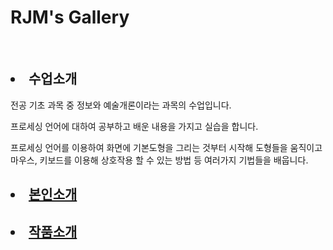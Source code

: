 
<html>
<head>
</head>
<body>
<h1>RJM's Gallery</h1>
  <br>
<ui>
  <h2><li>수업소개</li></h2>

 <p>전공 기초 과목 중 정보와 예술개론이라는 과목의 수업입니다.</p>
 <p>프로세싱 언어에 대하여 공부하고 배운 내용을 가지고 실습을 합니다.</p>
 <p>프로세싱 언어를 이용하여 화면에 기본도형을 그리는 것부터 시작해 도형들을 움직이고 
마우스, 키보드를 이용해 상호작용 할 수 있는 방법 등 
여러가지 기법들을 배웁니다.</p>

  <h2><li><a href= "https://jmyoo55.github.io/me/" target="_blank" title="본인소개">본인소개</a></li></h2>

  <h2><li><a href= "https://jmyoo55.github.io/turtle/" target="_blank" title="작품소개">작품소개</a></li></h2>
<ui>
